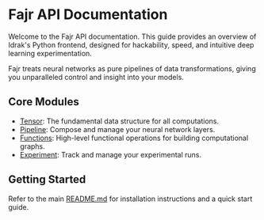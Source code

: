 # Fajr API Documentation

Welcome to the Fajr API documentation. This guide provides an overview of Idrak's Python frontend, designed for hackability, speed, and intuitive deep learning experimentation.

Fajr treats neural networks as pure pipelines of data transformations, giving you unparalleled control and insight into your models.

## Core Modules

*   [Tensor](/docs/tensor.md): The fundamental data structure for all computations.
*   [Pipeline](/docs/pipeline.md): Compose and manage your neural network layers.
*   [Functions](/docs/functions.md): High-level functional operations for building computational graphs.
*   [Experiment](/docs/experiment.md): Track and manage your experimental runs.

## Getting Started

Refer to the main [README.md](../README.md) for installation instructions and a quick start guide.
